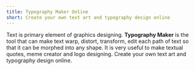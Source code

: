 ```yaml
---
title: Typography Maker Online
short: Create your own text art and typography design online
---
```


Text is primary element of graphics designing. **Typography Maker** is the tool that can make text warp, distort, transform, edit each path of text so that it can be morphed into any shape. It is very useful to make textual quotes, meme creator and logo designing. Create your own text art and typography design online.
